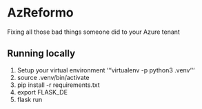# AzReformo
Fixing all those bad things someone did to your Azure tenant


## Running locally
1. Setup your virtual environment
‘‘‘virtualenv -p python3 .venv‘‘‘
2. source .venv/bin/activate
3. pip install -r requirements.txt
4. export FLASK_DE
5. flask run